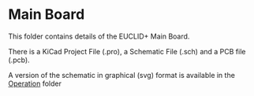 # Main Board
This folder contains details of the EUCLID+ Main Board.

There is a KiCad Project File (.pro), a Schematic File (.sch) and a PCB file (.pcb).

A version of the schematic in graphical (svg) format is available in the [Operation](https://github.com/m0xpd/EUCLIDplus/tree/main/Operation#readme) folder
